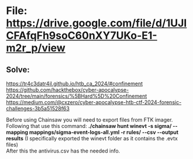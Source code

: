 # File: https://drive.google.com/file/d/1UJICFAfqFh9soC60nXY7UKo-E1-m2r_p/view  

## Solve: 
https://tr4c3datr4il.github.io/htb_ca_2024/#confinement  
https://github.com/hackthebox/cyber-apocalypse-2024/tree/main/forensics/%5BHard%5D%20Confinement  
https://medium.com/@cxzero/cyber-apocalypse-htb-ctf-2024-forensic-challenges-3b5a51528f63  
  
Before using Chainsaw you will need to export files from FTK imager.  
Following that use this command:    **./chainsaw hunt winevt -s sigma/ --mapping mappings/sigma-event-logs-all.yml -r rules/ --csv --output results**     (I specifically exported the winevt folder as it contains the .evtx files)  
After this the antivirus.csv has the needed info.  


